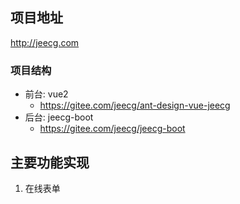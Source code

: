 
## 项目地址

http://jeecg.com

### 项目结构

- 前台: vue2
	- https://gitee.com/jeecg/ant-design-vue-jeecg
- 后台: jeecg-boot
	-  https://gitee.com/jeecg/jeecg-boot

## 主要功能实现

1. 在线表单




